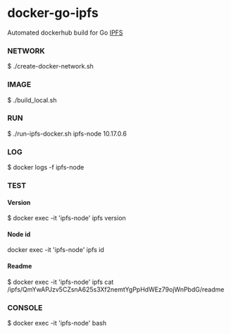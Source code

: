 # docker-go-ipfs
Automated dockerhub build for Go [IPFS](http://ipfs.io)

### NETWORK
$ ./create-docker-network.sh 

### IMAGE
$ ./build_local.sh 

### RUN
$ ./run-ipfs-docker.sh ipfs-node 10.17.0.6<br>

### LOG
$ docker logs -f ipfs-node  

### TEST
#### Version
$ docker exec -it 'ipfs-node' ipfs version
#### Node id
docker exec -it 'ipfs-node' ipfs id
#### Readme
$ docker exec -it 'ipfs-node' ipfs cat /ipfs/QmYwAPJzv5CZsnA625s3Xf2nemtYgPpHdWEz79ojWnPbdG/readme

### CONSOLE
$ docker exec -it 'ipfs-node' bash
